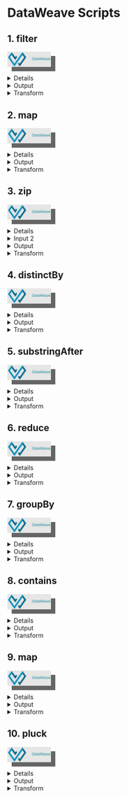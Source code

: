 # DataWeave Scripts

## 1. filter
<a href="https://dataweave.mulesoft.com/learn/playground?projectMethod=GHRepo&repo=anky123%2Fdataweave-scripts&path=functions%2Ffilter"><img width="100" src="/images/dataweave-playground-button.jpeg" style="box-shadow: 10px 10px rgba(0, 0, 0, 0.6)"><a>

<details>
  <summary>Input</summary>

  ```json
{
	"status": "success",
	"data": [
		{
			"id": "1",
			"employee_name": "Tiger Nixon",
			"employee_salary": 320800,
			"employee_age": 61,
			"profile_image": ""
		},
		{
			"id": "2",
			"employee_name": "Garrett Winters",
			"employee_salary": 170750,
			"employee_age": 63,
			"profile_image": ""
		},
		{
			"id": "3",
			"employee_name": "Ashton Cox",
			"employee_salary": 86000,
			"employee_age": 58,
			"profile_image": ""
		},
		{
			"id": "4",
			"employee_name": "Cedric Kelly",
			"employee_salary": 433060,
			"employee_age": 22,
			"profile_image": ""
		}
	]
}
  ```
</details>
<details>
  <summary>Output</summary>

  ```json
[
  {
    "id": "4",
    "employee_name": "Cedric Kelly",
    "employee_salary": 433060,
    "employee_age": 22,
    "profile_image": ""
  }
]
  ```
</details>
<details>
  <summary>Transform</summary>

  ```dataweave
%dw 2.0
output application/json
---
payload.data filter ((item, index) -> item.employee_age <= 22)
  ```
</details>

## 2. map
<a href="https://dataweave.mulesoft.com/learn/playground?projectMethod=GHRepo&repo=anky123%2Fdataweave-scripts&path=functions%2Fmap"><img width="100" src="/images/dataweave-playground-button.jpeg" style="box-shadow: 10px 10px rgba(0, 0, 0, 0.6)"><a>

<details>
  <summary>Input</summary>

  ```json
[
	{
		"name": "Jane"
	},
	{
		"name": "John"
	},
	{
		"name": "Joe"
	}
]
  ```
</details>
<details>
  <summary>Output</summary>

  ```json
[
	{
		"user 1": "Jane"
	},
	{
		"user 2": "John"
	},
	{
		"user 3": "Joe"
	}
]
  ```
</details>
<details>
  <summary>Transform</summary>

  ```dataweave
%dw 2.0
output application/json
---
payload map ((item, index) -> {
    ("user " ++ (index +1)) : item.name
})
  ```
</details>

## 3. zip
<a href="https://dataweave.mulesoft.com/learn/playground?projectMethod=GHRepo&repo=anky123%2Fdataweave-scripts&path=functions%2Fzip"><img width="100" src="/images/dataweave-playground-button.jpeg" style="box-shadow: 10px 10px rgba(0, 0, 0, 0.6)"><a>

<details>
  <summary>Input 1</summary>

  ```json
[
	"12345",
	"67890"
]
  ```
</details>
<details>
  <summary>Input 2</summary>

  ```json
[
	"abc",
	"xyz"
]
  ```
</details>
<details>
  <summary>Output</summary>

  ```json
[
	[
		"12345",
		"abc"
	],
	[
		"67890",
		"xyz"
	]
]
  ```
</details>
<details>
  <summary>Transform</summary>

  ```dataweave
%dw 2.0
output application/json
import leftJoin from dw::core::Arrays
var otherInput = [
	"abc",
	"xyz"
]
---
payload zip otherInput
  ```
</details>

## 4. distinctBy
<a href="https://dataweave.mulesoft.com/learn/playground?projectMethod=GHRepo&repo=anky123%2Fdataweave-scripts&path=functions%2FdistinctBy"><img width="100" src="/images/dataweave-playground-button.jpeg" style="box-shadow: 10px 10px rgba(0, 0, 0, 0.6)"><a>

<details>
  <summary>Input</summary>

  ```json
{
	"array1": [
		1,
		2,
		3,
		5,
		6,
		7
	],
	"array2": [
		5,
		7,
		1,
		3,
		8,
		4
	]
}
  ```
</details>
<details>
  <summary>Output</summary>

  ```json
[
	8,
	7,
	6,
	5,
	4,
	3,
	2,
	1
]
  ```
</details>
<details>
  <summary>Transform</summary>

  ```dataweave
%dw 2.0
output application/json
---
((payload.array1 ++ payload.array2) distinctBy $)  orderBy -$
  ```
</details>

## 5. substringAfter
<a href="https://dataweave.mulesoft.com/learn/playground?projectMethod=GHRepo&repo=anky123%2Fdataweave-scripts&path=functions%2FsubstringAfter"><img width="100" src="/images/dataweave-playground-button.jpeg" style="box-shadow: 10px 10px rgba(0, 0, 0, 0.6)"><a>

<details>
  <summary>Input</summary>

  ```json
[
	{
		"fullname": "Grace Kelly",
		"age": "22",
		"hiredate": "October 15, 2005",
		"product": "Printer"
	},
	{
		"fullname": "Cary Grant",
		"age": "32",
		"hiredate": "October 20, 2005",
		"product": "Desktop"
	},
	{
		"fullname": "Clark Gable",
		"age": "42",
		"hiredate": "October 25, 2005",
		"product": "Keyboard"
	}
]
  ```
</details>
<details>
  <summary>Output</summary>

  ```xml
<?xml version='1.0' encoding='UTF-8'?>
<employees>
	<employee>
		<name age="22">
			<lastname>Kelly</lastname>
			<firstname>Grace</firstname>
		</name>
		<hiredate>October 15, 2005</hiredate>
		<projects>
			<project>
				<product>Printer</product>
			</project>
		</projects>
	</employee>
	<employee>
		<name age="32">
			<lastname>Grant</lastname>
			<firstname>Cary</firstname>
		</name>
		<hiredate>October 20, 2005</hiredate>
		<projects>
			<project>
				<product>Desktop</product>
			</project>
		</projects>
	</employee>
	<employee>
		<name age="42">
			<lastname>Gable</lastname>
			<firstname>Clark</firstname>
		</name>
		<hiredate>October 25, 2005</hiredate>
		<projects>
			<project>
				<product>Keyboard</product>
			</project>
		</projects>
	</employee>
</employees>
  ```
</details>
<details>
  <summary>Transform</summary>

  ```dataweave
%dw 2.0
output application/xml
import * from dw::core::Strings
---
employees : {
    employee: payload map ((item, index) -> {
        name: {
            lastname : substringAfter(item.fullname, " "), 
            firstname : substringBefore(item.fullname, " ")
        },
        hiredate : item.hiredate,
        projects : project : product : item.product
    })
}
  ```
</details>

## 6. reduce
<a href="https://dataweave.mulesoft.com/learn/playground?projectMethod=GHRepo&repo=anky123%2Fdataweave-scripts&path=functions%2Freduce"><img width="100" src="/images/dataweave-playground-button.jpeg" style="box-shadow: 10px 10px rgba(0, 0, 0, 0.6)"><a>

<details>
  <summary>Input</summary>

  ```json
{
	"data1": [
		{
			"p_name": "3",
			"p_val": "4"
		},
		{
			"p_name": "7",
			"p_val": "8"
		},
		{
			"p_name": "1",
			"p_val": "2"
		}
	],
	"data2": [
		{
			"p_name": "1",
			"p_val": "2"
		},
		{
			"p_name": "3",
			"p_val": "4"
		},
		{
			"p_name": "5",
			"p_val": "6"
		}
	]
}
  ```
</details>
<details>
  <summary>Output</summary>

  ```json
{
	"1": "2",
	"3": "4",
	"5": "6",
	"7": "8"
}
  ```
</details>
<details>
  <summary>Transform</summary>

  ```dataweave
%dw 2.0
output application/json
---
(((payload.data1 ++ payload.data2) map ((item, index) -> (item.p_name): item.p_val) distinctBy $) reduce ((item, accumulator) -> item ++ accumulator)) orderBy $
  ```
</details>

## 7. groupBy
<a href="https://dataweave.mulesoft.com/learn/playground?projectMethod=GHRepo&repo=anky123%2Fdataweave-scripts&path=functions%2FgroupBy"><img width="100" src="/images/dataweave-playground-button.jpeg" style="box-shadow: 10px 10px rgba(0, 0, 0, 0.6)"><a>

<details>
  <summary>Input</summary>

  ```json
[
	{
		"id": "123",
		"name": "rakesh",
		"dept": "cse"
	},
	{
		"id": "234",
		"name": "kumar",
		"dept": "cse"
	},
	{
		"id": "456",
		"name": "suraj",
		"dept": "IT"
	},
	{
		"id": "489",
		"name": "prakash",
		"dept": "IT"
	}
]
  ```
</details>
<details>
  <summary>Output</summary>

  ```json
[
	{
		"cse": [
			"rakesh",
			"kumar"
		]
	},
	{
		"IT": [
			"suraj",
			"prakash"
		]
	}
]
  ```
</details>
<details>
  <summary>Transform</summary>

  ```dataweave
%dw 2.0
output application/json
---
payload groupBy ((item, index) -> item.dept) pluck ((value, key, index) -> (key):value.name)
  ```
</details>

## 8. contains
<a href="https://dataweave.mulesoft.com/learn/playground?projectMethod=GHRepo&repo=anky123%2Fdataweave-scripts&path=functions%2Fcontains"><img width="100" src="/images/dataweave-playground-button.jpeg" style="box-shadow: 10px 10px rgba(0, 0, 0, 0.6)"><a>

<details>
  <summary>Input</summary>

  ```json
[
	{
		"name": "Abc",
		"address": "Mumbai",
		"phone": "91-1234567891",
		"id": 123
	},
	{
		"name": "Pqr",
		"address": "Pune",
		"phone": "91-1234985438",
		"id": 456
	},
	{
		"name": "Abc",
		"address": "Delhi",
		"phone": "91-1234567891",
		"id": 341
	}
]
  ```
</details>
<details>
  <summary>Output</summary>

  ```json
[
	{
		"name": "Abc",
		"address": "Mumbai",
		"phone": "91-1234567891",
		"id": 123,
		"sid": 123,
		"postalCode": "67890",
		"country": "USA"
	},
	{
		"name": "Pqr",
		"address": "Pune",
		"phone": "91-1234985438",
		"id": 456,
		"sid": 456,
		"postalCode": "54983",
		"country": "UK"
	},
	{
		"name": "Abc",
		"address": "Delhi",
		"phone": "91-1234567891",
		"id": 341,
		"sid": 341,
		"postalCode": "27932",
		"country": "EU"
	}
]
  ```
</details>
<details>
  <summary>Transform</summary>

  ```dataweave
%dw 2.0
var otherArray = [
  {
    "sid": 123,
    "postalCode": "67890",
    "country": "USA"
  },
  {
    "sid": 456,
    "postalCode": "54983",
    "country": "UK"
  },
  {
    "sid": 341,
    "postalCode": "27932",
    "country": "EU"
  }
]
output application/json  
---
payload map (array1Value) -> {
  (otherArray filter ($.sid contains array1Value.id) map (array2Value) -> {
    name: array1Value.name,
    address: array1Value.address,
    phone: array1Value.phone,
    id: array1Value.id,
    sid: array2Value.sid,
    postalCode: array2Value.postalCode,
    country: array2Value.country
  })
}
  ```
</details>

## 9. map
<a href="https://dataweave.mulesoft.com/learn/playground?projectMethod=GHRepo&repo=anky123%2Fdataweave-scripts&path=functions%2Fmap1"><img width="100" src="/images/dataweave-playground-button.jpeg" style="box-shadow: 10px 10px rgba(0, 0, 0, 0.6)"><a>

<details>
  <summary>Input</summary>

  ```xml
<order>
	<orderId>12345</orderId>
	<customer>
		<firstName>John</firstName>
		<lastName>Doe</lastName>
	</customer>
	<items>
		<item>
			<productName>Laptop</productName>
			<quantity>2</quantity>
			<price>1200.00</price>
		</item>
		<item>
			<productName>Printer</productName>
			<quantity>1</quantity>
			<price>300.00</price>
		</item>
	</items>
</order>
  ```
</details>
<details>
  <summary>Output</summary>

  ```json
{
  "orderId": "12345",
  "customerName": "John Doe",
  "totalAmount": 1500,
  "items": [
    {
      "productName": "Laptop",
      "quantity": "2"
    },
    {
      "productName": "Printer",
      "quantity": "1"
    }
  ]
}
  ```
</details>
<details>
  <summary>Transform</summary>

  ```dataweave
%dw 2.0
output application/json  
---
{
  orderId: payload.order.orderId,
  customerName: payload.order.customer.firstName ++ " " ++ payload.order.customer.lastName,
  totalAmount: sum(payload.order.items.*item.price map ((item, index) -> item as Number)),
  items: payload.order.items.*item map ((item, index) -> {
    productName: item.productName,
    quantity: item.quantity
  })
}
  ```
</details>

## 10. pluck
<a href="https://dataweave.mulesoft.com/learn/playground?projectMethod=GHRepo&repo=anky123%2Fdataweave-scripts&path=functions%2Fpluck"><img width="100" src="/images/dataweave-playground-button.jpeg" style="box-shadow: 10px 10px rgba(0, 0, 0, 0.6)"><a>

<details>
  <summary>Input</summary>

  ```xml
<notes>
	<note>
		<to>Srikant</to>
		<from>Candidate</from>
		<heading>Questions</heading>
		<body>Answer that! wowo</body>
	</note>
	<note>
		<to>Ankit</to>
		<from>Candidate2</from>
		<heading>Questions</heading>
		<body>Answer that! wowo</body>
	</note>
	<note>
		<to>Aditya</to>
		<bcc>Sunita</bcc>
		<from>Candidate3</from>
		<heading>Questions</heading>
		<body>Answer that! wowo</body>
	</note>
</notes>
  ```
</details>
<details>
  <summary>Output</summary>

  ```json
[
	{
		"to": [
			"Srikant",
			"Ankit",
			"Aditya"
		]
	},
	{
		"from": [
			"Candidate",
			"Candidate2",
			"Candidate3"
		]
	},
	{
		"heading": [
			"Questions",
			"Questions",
			"Questions"
		]
	},
	{
		"body": [
			"Answer that! wowo",
			"Answer that! wowo",
			"Answer that! wowo"
		]
	},
	{
		"bcc": [
			"Sunita"
		]
	}
]
  ```
</details>
<details>
  <summary>Transform</summary>

  ```dataweave
%dw 2.0
output application/json
---
payload.notes mapObject ((value) -> value ) groupBy ((value, key) -> key) pluck ((value, key, index) -> (key) : valuesOf(value))
  ```
</details>